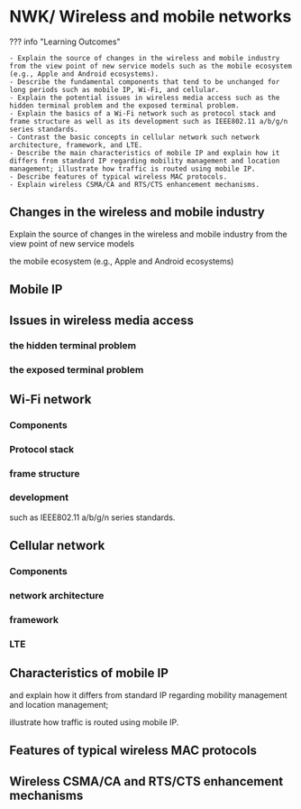 # NWK/ Wireless and mobile networks

??? info "Learning Outcomes"

    - Explain the source of changes in the wireless and mobile industry from the view point of new service models such as the mobile ecosystem (e.g., Apple and Android ecosystems).
    - Describe the fundamental components that tend to be unchanged for long periods such as mobile IP, Wi-Fi, and cellular.
    - Explain the potential issues in wireless media access such as the hidden terminal problem and the exposed terminal problem.
    - Explain the basics of a Wi-Fi network such as protocol stack and frame structure as well as its development such as IEEE802.11 a/b/g/n
    series standards.
    - Contrast the basic concepts in cellular network such network architecture, framework, and LTE.
    - Describe the main characteristics of mobile IP and explain how it differs from standard IP regarding mobility management and location
    management; illustrate how traffic is routed using mobile IP.
    - Describe features of typical wireless MAC protocols.
    - Explain wireless CSMA/CA and RTS/CTS enhancement mechanisms.

## Changes in the wireless and mobile industry 

Explain the source of changes in the wireless and mobile industry from the view point of new service models

 the mobile ecosystem (e.g., Apple and Android ecosystems)

## Mobile IP

## Issues in wireless media access

### the hidden terminal problem

### the exposed terminal problem

## Wi-Fi network

### Components

### Protocol stack 

### frame structure 

### development 

such as IEEE802.11 a/b/g/n series standards.

## Cellular network

### Components

### network architecture

### framework

### LTE

## Characteristics of mobile IP 

and explain how it differs from standard IP regarding mobility management and location management; 

illustrate how traffic is routed using mobile IP.

## Features of typical wireless MAC protocols

## Wireless CSMA/CA and RTS/CTS enhancement mechanisms
